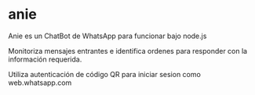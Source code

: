 # anie
Anie es un ChatBot de WhatsApp para funcionar bajo node.js

Monitoriza mensajes entrantes e identifica ordenes para responder con la información requerida.

Utiliza autenticación de código QR para iniciar sesion como web.whatsapp.com
